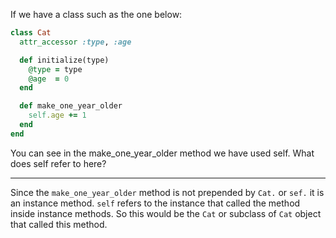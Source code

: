 If we have a class such as the one below:

```ruby
class Cat
  attr_accessor :type, :age

  def initialize(type)
    @type = type
    @age  = 0
  end

  def make_one_year_older
    self.age += 1
  end
end
```

You can see in the make_one_year_older method we have used self. What does self refer to here?

---

Since the `make_one_year_older` method is not prepended by `Cat.` or `sef.` it is an instance method. `self` refers to the instance that called the method inside instance methods. So this would be the `Cat` or subclass of `Cat` object that called this method.
